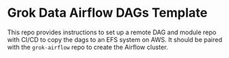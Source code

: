 # Grok Data Airflow DAGs Template
This repo provides instructions to set up a remote DAG and module repo with CI/CD to copy the dags to an EFS system on AWS. It should be paired with the `grok-airflow` repo to create the Airflow cluster.
